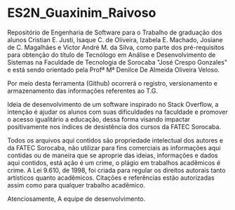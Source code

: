 # ES2N_Guaxinim_Raivoso

Repositório de Engenharia de Software para o Trabalho de graduação dos alunos Cristian E. Justi, Isaque C. de Oliveira, Izabela E. Machado, Josiane de C. Magalhães e Victor André M. da Silva, como parte dos pré-requisitos para obtenção do título de Tecnólogo em Análise e Desenvolvimento de Sistemas na Faculdade de Tecnologia de Sorocaba "José Crespo Gonzales" e está sendo orientado pela Profª Mª Denilce De Almeida Oliveira Veloso.

Por meio desta ferramenta (Github) ocorrerá o registro, versionamento e armazenamento das informações referentes ao T.G.

Ideia de desenvolvimento de um software inspirado no Stack Overflow, a intenção é ajudar os alunos com suas dificuldades na faculdade e promover o acesso igualitário a educação, dessa forma visando impactar positivamente nos índices de desistência dos cursos da FATEC Sorocaba.


Todos os arquivos aqui contidos são propriedade intelectual dos autores e da FATEC Sorocaba, não utilizar para fins comerciais as informações aqui contidas ou de maneira que se aproprie das ideias, informações e dados aqui contidos, está ação é um crime, o plágio em trabalhos acadêmicos é crime. A Lei 9.610, de 1998, foi criada para regular os direitos autorais tanto artísticos quanto acadêmicos. Citações e referências estão autorizadas assim como para qualquer trabalho acadêmico.

Atenciosamente, A equipe de desenvolvimento.
